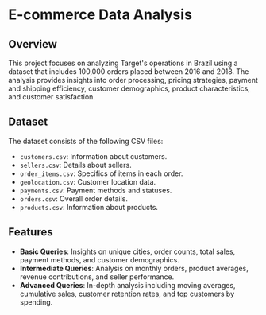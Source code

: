 # E-commerce Data Analysis

## Overview
This project focuses on analyzing Target's operations in Brazil using a dataset that includes 100,000 orders placed between 2016 and 2018. The analysis provides insights into order processing, pricing strategies, payment and shipping efficiency, customer demographics, product characteristics, and customer satisfaction.

## Dataset
The dataset consists of the following CSV files:
- `customers.csv`: Information about customers.
- `sellers.csv`: Details about sellers.
- `order_items.csv`: Specifics of items in each order.
- `geolocation.csv`: Customer location data.
- `payments.csv`: Payment methods and statuses.
- `orders.csv`: Overall order details.
- `products.csv`: Information about products.

## Features
- **Basic Queries**: Insights on unique cities, order counts, total sales, payment methods, and customer demographics.
- **Intermediate Queries**: Analysis on monthly orders, product averages, revenue contributions, and seller performance.
- **Advanced Queries**: In-depth analysis including moving averages, cumulative sales, customer retention rates, and top customers by spending.
